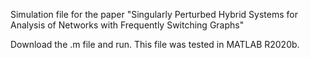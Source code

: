 Simulation file for the paper "Singularly Perturbed Hybrid Systems for Analysis of Networks with Frequently Switching Graphs"

Download the .m file and run. This file was tested in MATLAB R2020b.

